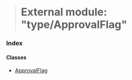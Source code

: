 > # External module: "type/ApprovalFlag"

### Index

#### Classes

* [ApprovalFlag](../classes/_type_approvalflag_.approvalflag.md)